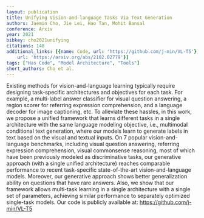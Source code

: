 ```yaml
---
layout: publication
title: Unifying Vision-and-language Tasks Via Text Generation
authors: Jaemin Cho, Jie Lei, Hao Tan, Mohit Bansal
conference: Arxiv
year: 2021
bibkey: cho2021unifying
citations: 148
additional_links: [{name: Code, url: 'https://github.com/j-min/VL-T5'}, {name: Paper,
    url: 'https://arxiv.org/abs/2102.02779'}]
tags: ["Has Code", "Model Architecture", "Tools"]
short_authors: Cho et al.
---
```

Existing methods for vision-and-language learning typically require designing
task-specific architectures and objectives for each task. For example, a
multi-label answer classifier for visual question answering, a region scorer
for referring expression comprehension, and a language decoder for image
captioning, etc. To alleviate these hassles, in this work, we propose a unified
framework that learns different tasks in a single architecture with the same
language modeling objective, i.e., multimodal conditional text generation,
where our models learn to generate labels in text based on the visual and
textual inputs. On 7 popular vision-and-language benchmarks, including visual
question answering, referring expression comprehension, visual commonsense
reasoning, most of which have been previously modeled as discriminative tasks,
our generative approach (with a single unified architecture) reaches comparable
performance to recent task-specific state-of-the-art vision-and-language
models. Moreover, our generative approach shows better generalization ability
on questions that have rare answers. Also, we show that our framework allows
multi-task learning in a single architecture with a single set of parameters,
achieving similar performance to separately optimized single-task models. Our
code is publicly available at: https://github.com/j-min/VL-T5